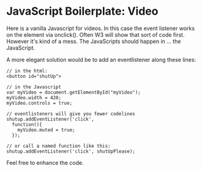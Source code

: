 # JavaScript Boilerplate: Video

Here is a vanilla Javascript for videos. In this case the event listener works on the element via onclick(). Often W3 will show that sort of code first. However it's kind of a mess. The JavaScripts should happen in ... the JavaScript.

A more elegant solution would be to add an eventlistener along these lines:

~~~~
// in the html:
<button id="shutUp">

// in the Javascript
var myVideo = document.getElementById("myVideo");
myVideo.width = 420;
myVideo.controls = true;

// eventlisteners will give you fewer codelines
shutup.addEventListener('click',
  function(){
    myVideo.muted = true;
  });

// or call a named function like this:
shutup.addEventListener('click', shutUpPlease);

~~~~

Feel free to enhance the code.
